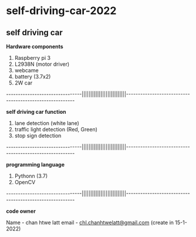 # self-driving-car-2022

**self driving car** 
-------------------------------------------------------------------------------------------------------------

**Hardware components**

1. Raspberry pi 3
2. L2938N (motor driver)
3. webcame
4. battery (3.7x2)
5. 2W car


--------------------------------||||||||||||||||||||||||||--------------------------------------------------------

**self driving car function**

1. lane detection (white lane)
2. traffic light detection (Red, Green)
3. stop sign detection 


--------------------------------||||||||||||||||||||||||||--------------------------------------------------------


**programming language**

1. Pythonn (3.7)
2. OpenCV


--------------------------------||||||||||||||||||||||||||--------------------------------------------------------


**code owner**

Name - chan htwe latt
email - chl.chanhtwelatt@gmail.com
(create in 15-1-2022)
